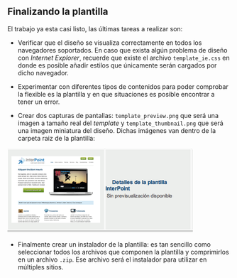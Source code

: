 ﻿

Finalizando la plantilla
------------------------

El trabajo ya esta casi listo, las últimas tareas a realizar son:


* Verificar que el diseño se visualiza correctamente en todos los navegadores soportados. En caso que exista algún problema de diseño con *Internet Explorer*, recuerde que existe el archivo `template_ie.css` en donde es posible añadir estilos que únicamente serán cargados por dicho navegador.

* Experimentar con diferentes tipos de contenidos para poder comprobar la flexible es la plantilla y en que situaciones es posible encontrar a tener un error.

* Crear dos capturas de pantallas: `template_preview.png` que será una imagen a tamaño real del *template* y `template_thumbnail.png` que será una imagen miniatura del diseño. Dichas imágenes van dentro de la carpeta raiz de la plantilla:

![](../incluir/figuras/image37.png)

* Finalmente crear un instalador de la plantilla: es tan sencillo como seleccionar todos los archivos que componen la plantilla y comprimirlos en un archivo `.zip`. Ese archivo será el instalador para utilizar en múltiples sitios.

